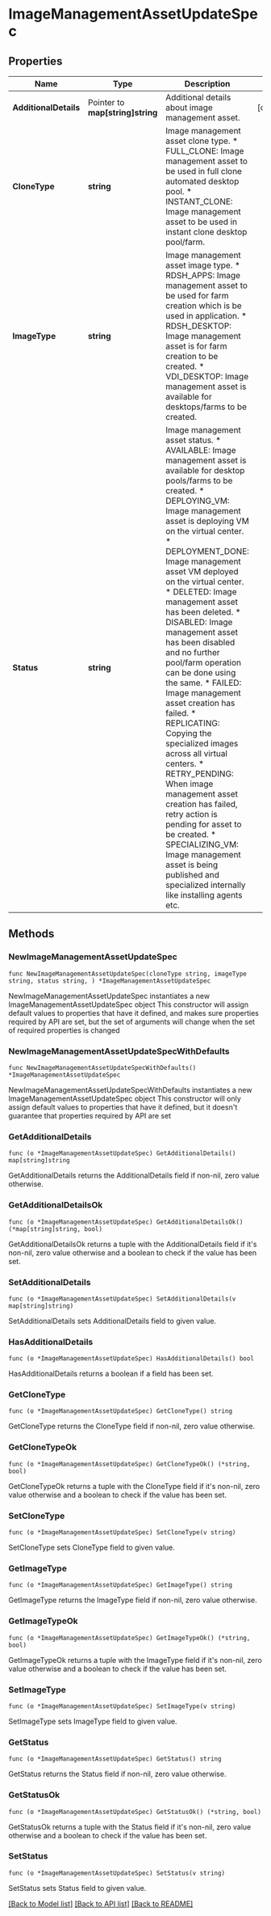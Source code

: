 # ImageManagementAssetUpdateSpec

## Properties

Name | Type | Description | Notes
------------ | ------------- | ------------- | -------------
**AdditionalDetails** | Pointer to **map[string]string** | Additional details about image management asset. | [optional] 
**CloneType** | **string** | Image management asset clone type. * FULL_CLONE: Image management asset to be used in full clone automated desktop pool. * INSTANT_CLONE: Image management asset to be used in instant clone desktop pool/farm. | 
**ImageType** | **string** | Image management asset image type. * RDSH_APPS: Image management asset to be used for farm creation which is be used in application. * RDSH_DESKTOP: Image management asset is for farm creation to be created. * VDI_DESKTOP: Image management asset is available for desktops/farms to be created. | 
**Status** | **string** | Image management asset status. * AVAILABLE: Image management asset is available for desktop pools/farms to be created. * DEPLOYING_VM: Image management asset is deploying VM on the virtual center. * DEPLOYMENT_DONE: Image management asset VM deployed on the virtual center. * DELETED: Image management asset has been deleted. * DISABLED: Image management asset has been disabled and no further pool/farm operation can be done using the same. * FAILED: Image management asset creation has failed. * REPLICATING: Copying the specialized images across all virtual centers. * RETRY_PENDING: When image management asset creation has failed, retry action is pending for asset to be created. * SPECIALIZING_VM: Image management asset is being published and specialized internally like installing agents etc. | 

## Methods

### NewImageManagementAssetUpdateSpec

`func NewImageManagementAssetUpdateSpec(cloneType string, imageType string, status string, ) *ImageManagementAssetUpdateSpec`

NewImageManagementAssetUpdateSpec instantiates a new ImageManagementAssetUpdateSpec object
This constructor will assign default values to properties that have it defined,
and makes sure properties required by API are set, but the set of arguments
will change when the set of required properties is changed

### NewImageManagementAssetUpdateSpecWithDefaults

`func NewImageManagementAssetUpdateSpecWithDefaults() *ImageManagementAssetUpdateSpec`

NewImageManagementAssetUpdateSpecWithDefaults instantiates a new ImageManagementAssetUpdateSpec object
This constructor will only assign default values to properties that have it defined,
but it doesn't guarantee that properties required by API are set

### GetAdditionalDetails

`func (o *ImageManagementAssetUpdateSpec) GetAdditionalDetails() map[string]string`

GetAdditionalDetails returns the AdditionalDetails field if non-nil, zero value otherwise.

### GetAdditionalDetailsOk

`func (o *ImageManagementAssetUpdateSpec) GetAdditionalDetailsOk() (*map[string]string, bool)`

GetAdditionalDetailsOk returns a tuple with the AdditionalDetails field if it's non-nil, zero value otherwise
and a boolean to check if the value has been set.

### SetAdditionalDetails

`func (o *ImageManagementAssetUpdateSpec) SetAdditionalDetails(v map[string]string)`

SetAdditionalDetails sets AdditionalDetails field to given value.

### HasAdditionalDetails

`func (o *ImageManagementAssetUpdateSpec) HasAdditionalDetails() bool`

HasAdditionalDetails returns a boolean if a field has been set.

### GetCloneType

`func (o *ImageManagementAssetUpdateSpec) GetCloneType() string`

GetCloneType returns the CloneType field if non-nil, zero value otherwise.

### GetCloneTypeOk

`func (o *ImageManagementAssetUpdateSpec) GetCloneTypeOk() (*string, bool)`

GetCloneTypeOk returns a tuple with the CloneType field if it's non-nil, zero value otherwise
and a boolean to check if the value has been set.

### SetCloneType

`func (o *ImageManagementAssetUpdateSpec) SetCloneType(v string)`

SetCloneType sets CloneType field to given value.


### GetImageType

`func (o *ImageManagementAssetUpdateSpec) GetImageType() string`

GetImageType returns the ImageType field if non-nil, zero value otherwise.

### GetImageTypeOk

`func (o *ImageManagementAssetUpdateSpec) GetImageTypeOk() (*string, bool)`

GetImageTypeOk returns a tuple with the ImageType field if it's non-nil, zero value otherwise
and a boolean to check if the value has been set.

### SetImageType

`func (o *ImageManagementAssetUpdateSpec) SetImageType(v string)`

SetImageType sets ImageType field to given value.


### GetStatus

`func (o *ImageManagementAssetUpdateSpec) GetStatus() string`

GetStatus returns the Status field if non-nil, zero value otherwise.

### GetStatusOk

`func (o *ImageManagementAssetUpdateSpec) GetStatusOk() (*string, bool)`

GetStatusOk returns a tuple with the Status field if it's non-nil, zero value otherwise
and a boolean to check if the value has been set.

### SetStatus

`func (o *ImageManagementAssetUpdateSpec) SetStatus(v string)`

SetStatus sets Status field to given value.



[[Back to Model list]](../README.md#documentation-for-models) [[Back to API list]](../README.md#documentation-for-api-endpoints) [[Back to README]](../README.md)



